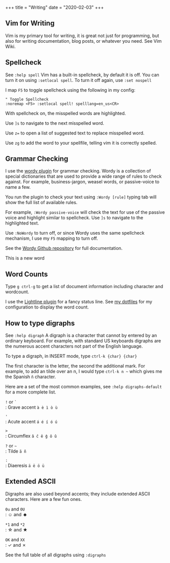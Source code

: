 +++
title = "Writing"
date = "2020-02-03"
+++

## Vim for Writing

Vim is my primary tool for writing, it is great not just for programming, but also for writing documentation, blog posts, or whatever you need. See Vim Wiki.

## Spellcheck

See `:help spell` Vim has a built-in spellcheck, by default it is off. You can turn it on using `:setlocal spell`. To turn it off again, use `:set nospell`

I map `F5` to toggle spellcheck using the following in my config:

```
" Toggle Spellcheck
:noremap <F5> :setlocal spell! spelllang=en_us<CR>
```

With spellcheck on, the misspelled words are highlighted.

Use `]s` to navigate to the next misspelled word.

Use `z=` to open a list of suggested text to replace misspelled word.

Use `zg` to add the word to your spellfile, telling vim it is correctly spelled.

## Grammar Checking

I use the [wordy plugin](https://github.com/reedes/vim-wordy) for grammar checking. Wordy is a collection of special dictionaries that are used to provide a wide range of rules to check against. For example, business-jargon, weasel words, or passive-voice to name a few.

You run the plugin to check your text using `:Wordy [rule]` typing tab will show the full list of available rules.

For example, `:Wordy passive-voice` will check the text for use of the passive voice and highlight similar to spellcheck. Use `]s` to navigate to the highlighted text.

Use `:NoWordy` to turn off, or since Wordy uses the same spellcheck mechanism, I use my `F5` mapping to turn off.

See the [Wordy Github repository](https://github.com/reedes/vim-wordy) for full documentation.

This is a new word

## Word Counts

Type `g ctrl-g` to get a list of document information including character and wordcount.

I use the [Lightline plugin](https://github.com/itchyny/lightline.vim) for a fancy status line. See [my dotfiles](https://github.com/mkaz/dotfiles/blob/master/rcfiles/.vimrc) for my configuration to display the word count.

## How to type digraphs

See `:help digraph` A digraph is a character that cannot by entered by an ordinary keyboard. For example, with standard US keyboards digraphs are the numerous accent characters not part of the English language.

To type a digraph, in INSERT mode, type `ctrl-k {char} {char}`

The first character is the letter, the second the additional mark. For example, to add an tilde over an n, I would type `ctrl-k n ~` which gives me the Spanish `ñ` character.

Here are a set of the most common examples, see `:help digraphs-default` for a more complete list.

`!` or `` ` ``  
: Grave accent `à è ì ò ù`

`'`  
: Acute accent `á é í ó ú`

`>`  
: Circumflex `â ĉ ê ĝ ô û`

`?` or `~`  
: Tilde `ã ñ`

`:`  
: Diaeresis `ä ë ö ü`

## Extended ASCII

Digraphs are also used beyond accents; they include extended ASCII characters. Here are a few fun ones.

`0u` and `0U`  
: ☺ and ☻

`*1` and `*2`  
: ☆ and ★

`OK` and `XX`  
: ✓ and ✗

See the full table of all digraphs using `:digraphs`
